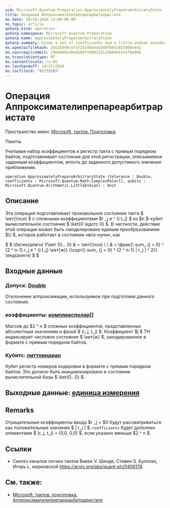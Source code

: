 ```yaml
---
uid: Microsoft.Quantum.Preparation.ApproximatelyPrepareArbitraryState
title: Операция Аппроксимателипрепареарбитраристате
ms.date: 10/26/2020 12:00:00 AM
ms.topic: article
qsharp.kind: operation
qsharp.namespace: Microsoft.Quantum.Preparation
qsharp.name: ApproximatelyPrepareArbitraryState
qsharp.summary: Given a set of coefficients and a little-endian encoded quantum register, prepares an state on that register described by the given coefficients, up to a given approximation tolerance.
ms.openlocfilehash: 2561b098c5faf2d24bb9ab348fb052025808e441
ms.sourcegitcommit: 29e0d88a30e4166fa580132124b0eb57e1f0e986
ms.translationtype: MT
ms.contentlocale: ru-RU
ms.lasthandoff: 10/27/2020
ms.locfileid: "92733265"
---
```

# <a name="approximatelypreparearbitrarystate-operation"></a>Операция Аппроксимателипрепареарбитраристате

Пространство имен: [Microsoft. тактов. Подготовка](xref:Microsoft.Quantum.Preparation)

Пакеты [](https://nuget.org/packages/)


Учитывая набор коэффициентов и регистр такта с прямым порядком байтов, подготавливает состояние для этой регистрации, описываемое заданным коэффициентом, вплоть до заданного допустимого значения приближения.

```qsharp
operation ApproximatelyPrepareArbitraryState (tolerance : Double, coefficients : Microsoft.Quantum.Math.ComplexPolar[], qubits : Microsoft.Quantum.Arithmetic.LittleEndian) : Unit
```


## <a name="description"></a>Описание

Эта операция подготавливает произвольное состояние такта $ \кет{\пси} $ с сложными коэффициентами $r _j e ^ {i t_j} $ из $n $-кубит вычислительное состояние $ \ket{0 \кдотс 0} $.
В частности, действие этой операции может быть смоделировано единым преобразованием $U $, которое работает в состоянии «все-нули», как

$ $ \бегин{алигн} У\кет {0... 0} & = \кет{\пси} \\ \\ & = \фрак{\ sum_ {j = 0} ^ {2 ^ n-1} r_j e ^ {i t_j} \кет{ж}} {\скрт{\ sum_ {j = 0} ^ {2 ^ n-1} | r_j | ^ 2}}.
\енд{алигн} $ $

## <a name="input"></a>Входные данные

### <a name="tolerance--double"></a>Допуск: [Double](xref:microsoft.quantum.lang-ref.double)

Отклонение аппроксимации, используемое при подготовке данного состояния.


### <a name="coefficients--complexpolar"></a>коэффициенты: [комплексполар](xref:Microsoft.Quantum.Math.ComplexPolar)[]

Массив до $2 ^ n $ сложных коэффициентов, представленных абсолютным значением и фазой $ (r_j, t_j) $. Коэффициент $j $ TH индексирует числовое состояние $ \кет{ж} $, закодированное в формате с прямым порядком байтов.


### <a name="qubits--littleendian"></a>Кубитс: [литтлиндиан](xref:Microsoft.Quantum.Arithmetic.LittleEndian)

Кубит регистр номеров кодировки в формате с прямым порядком байтов. Это должно быть инициализировано в состоянии вычислительной базы $ \ket{0...0} $.



## <a name="output--unit"></a>Выходные данные: [единица измерения](xref:microsoft.quantum.lang-ref.unit)



## <a name="remarks"></a>Remarks

Отрицательные коэффициенты ввода $r _j < $0 будут рассматриваться как положительные значения $ | r_j | $. `coefficients` будет дополнен элементами $ (r_j, t_j) = (0,0, 0,0) $, если указано меньше $2 ^ n $.

## <a name="references"></a>Ссылки

- Синтез каналов логики тактов Вивек V. Шенде, Стивен S. Буллокк, Игорь L. марковской https://arxiv.org/abs/quant-ph/0406176

## <a name="see-also"></a>См. также:

- [Microsoft. тактов. подготовка. Аппроксимателипрепареарбитраристате](xref:Microsoft.Quantum.Preparation.ApproximatelyPrepareArbitraryState)